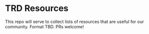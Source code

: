 # TRD Resources

This repo will serve to collect lists of resources that are useful for our community. Format TBD. PRs welcome!
